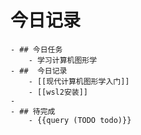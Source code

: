 # 今日记录
	- ## 今日任务
		- 学习计算机图形学
	- ##  今日记录
		- [[现代计算机图形学入门]]
		- [[wsl2安装]]
	-
	- ## 待完成
		- {{query (TODO todo)}}